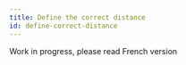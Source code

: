 ```yaml
---
title: Define the correct distance
id: define-correct-distance
---
```


Work in progress, please read French version
